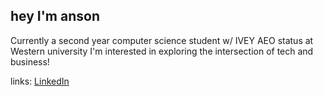 ## hey I'm anson

Currently a second year computer science student w/ IVEY AEO status at Western university I'm interested in exploring the intersection of tech and business!

links: [LinkedIn](https://linkedin.com/in/ansonwnng)
